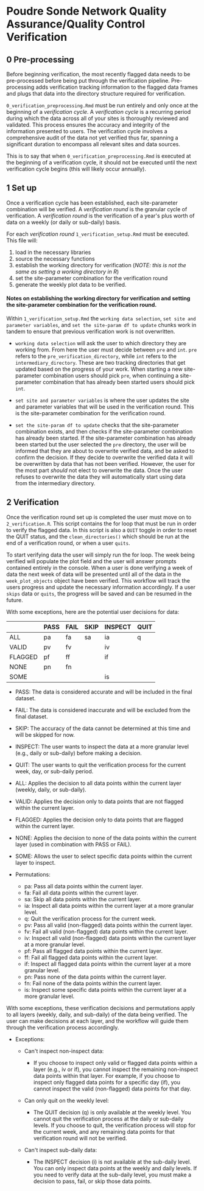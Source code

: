 # Poudre Sonde Network Quality Assurance/Quality Control Verification

## 0 Pre-processing

Before beginning verification, the most recently flagged data needs to be 
pre-processed before being put through the verification pipeline. Pre-processing
adds verification tracking information to the flagged data frames and plugs that 
data into the directory structure required for verification. 

`0_verification_preprocessing.Rmd` must be run entirely and only once at the 
beginning of a *verification cycle*. A *verification cycle* is a recurring period 
during which the data across all of your sites is thoroughly reviewed and validated. 
This process ensures the accuracy and integrity of the information presented to users. 
The verification cycle involves a comprehensive audit of the data not yet verified 
thus far, spanning a significant duration to encompass all relevant sites 
and data sources.

This is to say that when `0_verification_preprocessing.Rmd` is executed at the 
beginning of a verification cycle, it should not be executed until the next 
verification cycle begins (this will likely occur annually). 

## 1 Set up

Once a verification cycle has been established, each site-parameter combination 
will be verified. A *verification round* is the granular cycle of verification. 
A *verification round* is the verification of a year's plus worth of data on a 
weekly (or daily or sub-daily) basis.

For each *verification round* `1_verification_setup.Rmd` must be executed. This 
file will:

1. load in the necessary libraries
2. source the necessary functions
3. establish the working directory for verification (*NOTE: this is not the same as setting a working directory in R*)
4. set the site-parameter combination for the verification round
5. generate the weekly plot data to be verified.

#### Notes on establishing the working directory for verification and setting the site-parameter combination for the verification round.

Within `1_verification_setup.Rmd` the `working data selection`, 
`set site and parameter variables`, and `set the site-param df to update` chunks
work in tandem to ensure that previous verification work is not overwritten. 

- `working data selection` will ask the user to which directory they are working from.
From here the user must decide between `pre` and `int`. `pre` refers to the 
`pre_verification_directory`, while `int` refers to the `intermediary_directory`.
These are two tracking directories that get updated based on the progress of your 
work. When starting a new site-parameter combination users should pick `pre`, when
continuing a site-parameter combination that has already been started users should
pick `int`. 

- `set site and parameter variables` is where the user updates the site and parameter
variables that will be used in the verification round. This is the site-parameter
combination for the verification round. 

- `set the site-param df to update` checks that the site-parameter combination exists,
and then checks if the site-parameter combination has already been started. If the
site-parameter combination has already been started but the user selected the `pre` 
directory, the user will be informed that they are about to overwrite verified data, 
and be asked to confirm the decision. If they decide to overwrite the verified data
it will be overwritten by data that has not been verified. However, the user for the
most part *should* not elect to overwrite the data. Once the user refuses to overwrite
the data they will automatically start using data from the intermediary directory.

## 2 Verification

Once the verification round set up is completed the user must move on to 
`2_verification.R`. This script contains the for loop that must be run in order
to verify the flagged data. In this script is also a `QUIT` toggle in order to 
reset the QUIT status, and the `clean_directories()` which should be run at the 
end of a verification round, or when a user `quits`.

To start verifying data the user will simply run the for loop. The week being
verified will populate the plot field and the user will answer prompts contained
entirely in the console. When a user is done verifying a week of data the next 
week of data will be presented until all of the data in the `week_plot_objects` object
have been verified. This workflow will track the users progress and 
update the necessary information accordingly. If a user `skips` data or `quits`,
the progress will be saved and can be resumed in the future. 

With some exceptions, here are the potential user decisions for data:

| | PASS | FAIL | SKIP | INSPECT | QUIT |
|----------|------|------|------|---------|------|
| ALL | pa | fa | sa | ia | q |
| VALID | pv | fv | | iv | |
| FLAGGED | pf | ff | | if | |
| NONE | pn | fn | | | |
| SOME | | | | is | |

- PASS: The data is considered accurate and will be included in the final dataset.
- FAIL: The data is considered inaccurate and will be excluded from the final dataset.
- SKIP: The accuracy of the data cannot be determined at this time and will be skipped for now.
- INSPECT: The user wants to inspect the data at a more granular level (e.g., daily or sub-daily) before making a decision.
- QUIT: The user wants to quit the verification process for the current week, day, or sub-daily period.

- ALL: Applies the decision to all data points within the current layer (weekly, daily, or sub-daily).
- VALID: Applies the decision only to data points that are not flagged within the current layer.
- FLAGGED: Applies the decision only to data points that are flagged within the current layer.
- NONE: Applies the decision to none of the data points within the current layer (used in combination with PASS or FAIL).
- SOME: Allows the user to select specific data points within the current layer to inspect.

- Permutations:

  - pa: Pass all data points within the current layer.
  - fa: Fail all data points within the current layer.
  - sa: Skip all data points within the current layer.
  - ia: Inspect all data points within the current layer at a more granular level.
  - q: Quit the verification process for the current week.
  - pv: Pass all valid (non-flagged) data points within the current layer.
  - fv: Fail all valid (non-flagged) data points within the current layer.
  - iv: Inspect all valid (non-flagged) data points within the current layer at a more granular level.
  - pf: Pass all flagged data points within the current layer.
  - ff: Fail all flagged data points within the current layer.
  - if: Inspect all flagged data points within the current layer at a more granular level.
  - pn: Pass none of the data points within the current layer.
  - fn: Fail none of the data points within the current layer.
  - is: Inspect some specific data points within the current layer at a more granular level.

With some exceptions, these verification decisions and permutations apply to all layers (weekly, daily, and sub-daily) of the data being verified. The user can make decisions at each layer, and the workflow will guide them through the verification process accordingly.

- Exceptions:
  - Can't inspect non-inspect data:
    - If you choose to inspect only valid or flagged data points within a layer (e.g., iv or if), you cannot inspect the remaining non-inspect data points within that layer. For example, if you choose to inspect only flagged data points for a specific day (if), you cannot inspect the valid (non-flagged) data points for that day.


  - Can only quit on the weekly level:
    - The QUIT decision (q) is only available at the weekly level. You cannot quit the verification process at the daily or sub-daily levels. If you choose to quit, the verification process will stop for the current week, and any remaining data points for that verification round will not be verified.
    
  - Can't inspect sub-daily data:
    - The INSPECT decision (i) is not available at the sub-daily level. You can only inspect data points at the weekly and daily levels. If you need to verify data at the sub-daily level, you must make a decision to pass, fail, or skip those data points.



